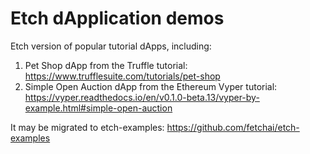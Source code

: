 # Etch dApplication demos
Etch version of popular tutorial dApps, including:

1) Pet Shop dApp from the Truffle tutorial: https://www.trufflesuite.com/tutorials/pet-shop
2) Simple Open Auction dApp from the Ethereum Vyper tutorial:
https://vyper.readthedocs.io/en/v0.1.0-beta.13/vyper-by-example.html#simple-open-auction

It may be migrated to etch-examples: https://github.com/fetchai/etch-examples
